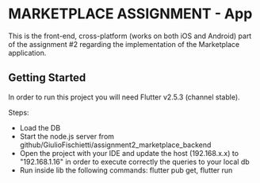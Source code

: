 # MARKETPLACE ASSIGNMENT - App

This is the front-end, cross-platform (works on both iOS and Android) part of the assignment #2 regarding the implementation of the Marketplace application.


## Getting Started

In order to run this project you will need Flutter v2.5.3 (channel stable). 

Steps:
- Load the DB
- Start the node.js server from github/GiulioFischietti/assignment2_marketplace_backend
- Open the project with your IDE and update the host (192.168.x.x) to "192.168.1.16" in order to execute correctly the queries to your local db
- Run inside lib the following commands: flutter pub get, flutter run
